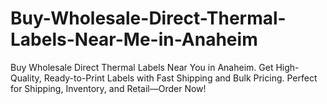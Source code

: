 # Buy-Wholesale-Direct-Thermal-Labels-Near-Me-in-Anaheim
Buy Wholesale Direct Thermal Labels Near You in Anaheim. Get High-Quality, Ready-to-Print Labels with Fast Shipping and Bulk Pricing. Perfect for Shipping, Inventory, and Retail—Order Now!

